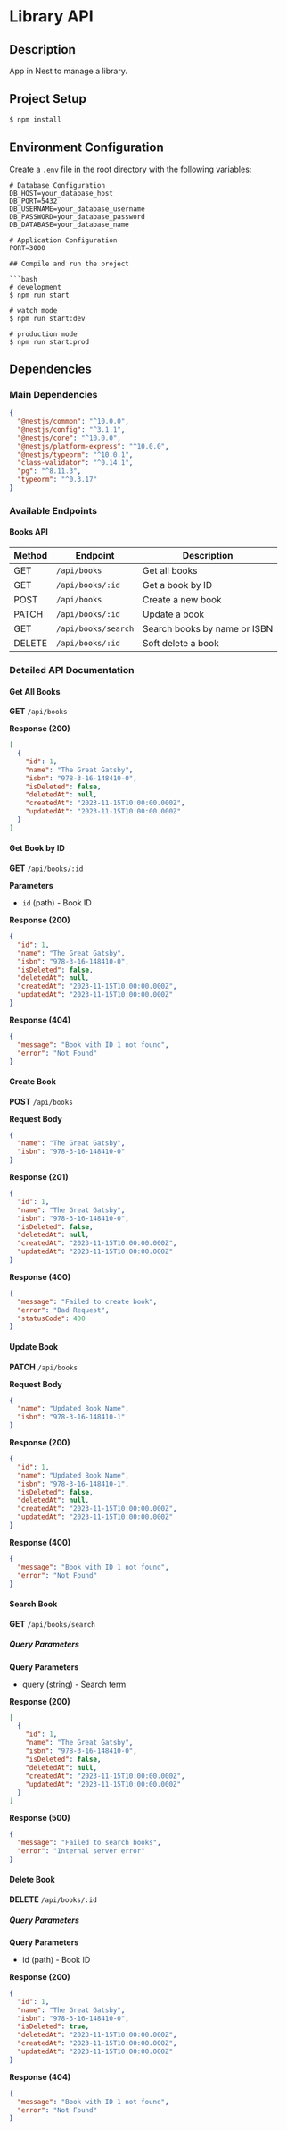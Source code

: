 # Library API

## Description

App in Nest to manage a library.

## Project Setup

```bash
$ npm install
```

## Environment Configuration

Create a `.env` file in the root directory with the following variables:

````plaintext
# Database Configuration
DB_HOST=your_database_host
DB_PORT=5432
DB_USERNAME=your_database_username
DB_PASSWORD=your_database_password
DB_DATABASE=your_database_name

# Application Configuration
PORT=3000

## Compile and run the project

```bash
# development
$ npm run start

# watch mode
$ npm run start:dev

# production mode
$ npm run start:prod
````

## Dependencies

### Main Dependencies

```json
{
  "@nestjs/common": "^10.0.0",
  "@nestjs/config": "^3.1.1",
  "@nestjs/core": "^10.0.0",
  "@nestjs/platform-express": "^10.0.0",
  "@nestjs/typeorm": "^10.0.1",
  "class-validator": "^0.14.1",
  "pg": "^8.11.3",
  "typeorm": "^0.3.17"
}
```

### Available Endpoints

#### Books API

| Method | Endpoint            | Description                  |
| ------ | ------------------- | ---------------------------- |
| GET    | `/api/books`        | Get all books                |
| GET    | `/api/books/:id`    | Get a book by ID             |
| POST   | `/api/books`        | Create a new book            |
| PATCH  | `/api/books/:id`    | Update a book                |
| GET    | `/api/books/search` | Search books by name or ISBN |
| DELETE | `/api/books/:id`    | Soft delete a book           |

### Detailed API Documentation

#### Get All Books

**GET** `/api/books`

**Response (200)**

```json
[
  {
    "id": 1,
    "name": "The Great Gatsby",
    "isbn": "978-3-16-148410-0",
    "isDeleted": false,
    "deletedAt": null,
    "createdAt": "2023-11-15T10:00:00.000Z",
    "updatedAt": "2023-11-15T10:00:00.000Z"
  }
]
```

#### Get Book by ID

**GET** `/api/books/:id`

**Parameters**

- `id` (path) - Book ID

**Response (200)**

```json
{
  "id": 1,
  "name": "The Great Gatsby",
  "isbn": "978-3-16-148410-0",
  "isDeleted": false,
  "deletedAt": null,
  "createdAt": "2023-11-15T10:00:00.000Z",
  "updatedAt": "2023-11-15T10:00:00.000Z"
}
```

**Response (404)**

```json
{
  "message": "Book with ID 1 not found",
  "error": "Not Found"
}
```

#### Create Book

**POST** `/api/books`

**Request Body**

```json
{
  "name": "The Great Gatsby",
  "isbn": "978-3-16-148410-0"
}
```

**Response (201)**

```json
{
  "id": 1,
  "name": "The Great Gatsby",
  "isbn": "978-3-16-148410-0",
  "isDeleted": false,
  "deletedAt": null,
  "createdAt": "2023-11-15T10:00:00.000Z",
  "updatedAt": "2023-11-15T10:00:00.000Z"
}
```

**Response (400)**

```json
{
  "message": "Failed to create book",
  "error": "Bad Request",
  "statusCode": 400
}
```

#### Update Book

**PATCH** `/api/books`

**Request Body**

```json
{
  "name": "Updated Book Name",
  "isbn": "978-3-16-148410-1"
}
```

**Response (200)**

```json
{
  "id": 1,
  "name": "Updated Book Name",
  "isbn": "978-3-16-148410-1",
  "isDeleted": false,
  "deletedAt": null,
  "createdAt": "2023-11-15T10:00:00.000Z",
  "updatedAt": "2023-11-15T10:00:00.000Z"
}
```

**Response (400)**

```json
{
  "message": "Book with ID 1 not found",
  "error": "Not Found"
}
```

#### Search Book

**GET** `/api/books/search`

##### Query Parameters

**Query Parameters**

- query (string) - Search term

**Response (200)**

```json
[
  {
    "id": 1,
    "name": "The Great Gatsby",
    "isbn": "978-3-16-148410-0",
    "isDeleted": false,
    "deletedAt": null,
    "createdAt": "2023-11-15T10:00:00.000Z",
    "updatedAt": "2023-11-15T10:00:00.000Z"
  }
]
```

**Response (500)**

```json
{
  "message": "Failed to search books",
  "error": "Internal server error"
}
```

#### Delete Book

**DELETE** `/api/books/:id`

##### Query Parameters

**Query Parameters**

- id (path) - Book ID

**Response (200)**

```json
{
  "id": 1,
  "name": "The Great Gatsby",
  "isbn": "978-3-16-148410-0",
  "isDeleted": true,
  "deletedAt": "2023-11-15T10:00:00.000Z",
  "createdAt": "2023-11-15T10:00:00.000Z",
  "updatedAt": "2023-11-15T10:00:00.000Z"
}
```

**Response (404)**

```json
{
  "message": "Book with ID 1 not found",
  "error": "Not Found"
}
```
